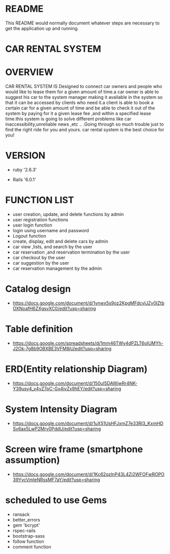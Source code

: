 # README

This README would normally document whatever steps are necessary to get the
application up and running.

# CAR RENTAL SYSTEM

# OVERVIEW

CAR RENTAL SYSTEM IS Designed to connect car owners and people who would like to lease them for a given amount of time.a car owner is able to suggest his car to the system manager making it available in the system so that it can be accessed by  clients who need it.a client is able to book a certain car for a given amount of time and be able to check it out of the system by paying for it a given lease fee ,and within a specified lease time.this system is going to solve different problems like car inaccessibility,unreliable news ,etc .. .Going through so much trouble just to find the right ride for you and yours. car rental system is the best choice for you!

# VERSION

* ruby '2.6.3'

* Rails '6.0.1'

# FUNCTION LIST

  * user creation, update, and delete functions by admin
  * user registration functions
  * user login function
  * login using username and password
  * Logout function
  * create, display, edit and delete cars by admin
  * car view ,lists, and search by the user
  * car reservation ,and reservation termination by the user 
  * car checkout by the user
  * car suggestion by the user
  * car reservation management by the admin
  
  # Catalog design

 * https://docs.google.com/document/d/1ynwx5s9oz2KpgMFdcylJZy0IZtbOXNoafH6ZXgsvXC0/edit?usp=sharing

 # Table definition

 * https://docs.google.com/spreadsheets/d/1mm46TWy4dPZLT6oIUMYh-J2Ok-7g8b9OBXBE3VFM8jU/edit?usp=sharing

# ERD(Entity relationship Diagram)

* https://docs.google.com/document/d/150uI5DAWjwRr4NK-Y39usy4_v4vZ7pC-Gx4ivZx9hEY/edit?usp=sharing

# System Intensity Diagram

* https://docs.google.com/document/d/1uX51UsHFJxmZ7e33RI3_KxmHDSv6ax5LwP2Mrv0PddU/edit?usp=sharing

# Screen wire frame (smartphone assumption)

* https://docs.google.com/document/d/1Kc62qzlnP43L4Zi2WFOFwROPO39YvcVmIeNRssMF7aY/edit?usp=sharing

# scheduled to use Gems

* ransack
* better_errors
* gem 'bcrypt'
* rspec-rails 
* bootstrap-sass
* follow  function
* comment function
